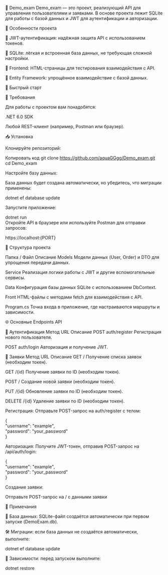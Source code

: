 🌟 Demo_exam
Demo_exam — это проект, реализующий API для управления пользователями и заявками. В основе проекта лежит SQLite для работы с базой данных и JWT для аутентификации и авторизации.

📖 Особенности проекта

📌 JWT-аутентификация: надёжная защита API с использованием токенов.

📌 SQLite: лёгкая и встроенная база данных, не требующая сложной настройки.

📌 Frontend: HTML-страницы для тестирования взаимодействия с API.

📌 Entity Framework: упрощённое взаимодействие с базой данных.



🚀 Быстрый старт

🔧 Требования

Для работы с проектом вам понадобятся:

.NET 6.0 SDK

Любой REST-клиент (например, Postman или браузер).

📥 Установка

Клонируйте репозиторий:


Копировать код
git clone https://github.com/aquaGGgg/Demo_exam.git  
cd Demo_exam  


Настройте базу данных:

База данных будет создана автоматически, но убедитесь, что миграции применены:

dotnet ef database update  


Запустите приложение:


dotnet run  
Откройте API в браузере или используйте Postman для отправки запросов:

https://localhost:{PORT}


📂 Структура проекта


Папка / Файл	Описание
Models	Модели данных (User, Order) и DTO для упрощения передачи данных.

Service	Реализация логики работы с JWT и другие вспомогательные сервисы.

Data	Конфигурация базы данных SQLite с использованием DbContext.

Front	HTML-файлы с методами fetch для взаимодействия с API.

Program.cs	Точка входа в приложение, где настраиваются маршруты и зависимости.

🌐 Основные Endpoints API


🔑 Аутентификация
Метод	URL	Описание
POST	auth/register	Регистрация нового пользователя.

POST	auth/login	Авторизация и получение JWT.

📄 Заявки
Метод	URL	Описание
GET	/	Получение списка заявок (необходим токен).

GET	/{id}	Получение заявки по ID (необходим токен).

POST /	Создание новой заявки (необходим токен).

PUT	/{id}	Обновление заявки по ID (необходим токен).

DELETE	/{id}	Удаление заявки по ID (необходим токен).


Регистрация:
Отправьте POST-запрос на auth/register с телом:

{  
    "username": "example",  
    "password": "your_password"  
}  


Авторизация:
Получите JWT-токен, отправив POST-запрос на /api/auth/login:


{  
    "username": "example",  
    "password": "your_password"  
}  

Создание заявки:

Отправьте POST-запрос на / с данными заявки


💾 Примечания

📂 База данных: SQLite-файл создаётся автоматически при первом запуске (DemoExam.db).

🛠 Миграции: если база данных не создаётся автоматически, выполните:

dotnet ef database update  

🧰 Зависимости: перед запуском выполните:

dotnet restore  
